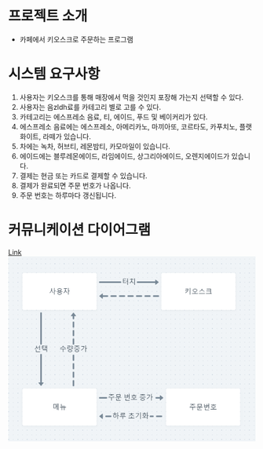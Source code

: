 # 프로젝트 소개
- 카페에서 키오스크로 주문하는 프로그램

# 시스템 요구사항
1. 사용자는 키오스크를 통해 매장에서 먹을 것인지 포장해 가는지 선택할 수 있다.
2. 사용자는 음zldh료를 카테고리 별로 고를 수 있다.
3. 카테고리는 에스프레소 음료, 티, 에이드, 푸드 및 베이커리가 있다.
4. 에스프레소 음료에는 에스프레소, 아메리카노, 마끼아또, 코르타도, 카푸치노, 플랫화이트, 라떼가 있습니다.
5. 차에는 녹차, 허브티, 레몬밤티, 카모마일이 있습니다.
6. 에이드에는 블루레몬에이드, 라임에이드, 상그리아에이드, 오렌지에이드가 있습니다.
7. 결제는 현금 또는 카드로 결제할 수 있습니다.
8. 결제가 완료되면 주문 번호가 나옵니다.
9. 주문 번호는 하루마다 갱신됩니다.

# 커뮤니케이션 다이어그램

[Link](https://whimsical.com/4npk6X1WPMDfExPY8Jy1sx)
<img src="./img.png">